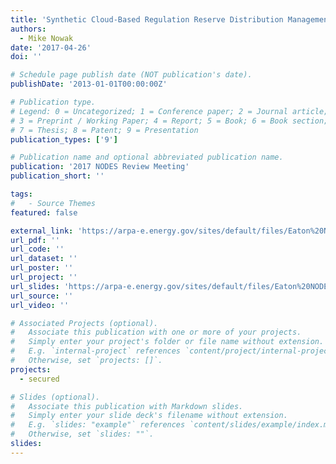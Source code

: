 ```yaml
---
title: 'Synthetic Cloud-Based Regulation Reserve Distribution Management System (SECURED)'
authors:
  - Mike Nowak
date: '2017-04-26'
doi: ''

# Schedule page publish date (NOT publication's date).
publishDate: '2013-01-01T00:00:00Z'

# Publication type.
# Legend: 0 = Uncategorized; 1 = Conference paper; 2 = Journal article;
# 3 = Preprint / Working Paper; 4 = Report; 5 = Book; 6 = Book section;
# 7 = Thesis; 8 = Patent; 9 = Presentation
publication_types: ['9']

# Publication name and optional abbreviated publication name.
publication: '2017 NODES Review Meeting'
publication_short: ''

tags:
#   - Source Themes
featured: false

external_link: 'https://arpa-e.energy.gov/sites/default/files/Eaton%20NODES%20Meeting%202017.pdf'
url_pdf: ''
url_code: ''
url_dataset: ''
url_poster: ''
url_project: ''
url_slides: 'https://arpa-e.energy.gov/sites/default/files/Eaton%20NODES%20Meeting%202017.pdf'
url_source: ''
url_video: ''

# Associated Projects (optional).
#   Associate this publication with one or more of your projects.
#   Simply enter your project's folder or file name without extension.
#   E.g. `internal-project` references `content/project/internal-project/index.md`.
#   Otherwise, set `projects: []`.
projects:
  - secured

# Slides (optional).
#   Associate this publication with Markdown slides.
#   Simply enter your slide deck's filename without extension.
#   E.g. `slides: "example"` references `content/slides/example/index.md`.
#   Otherwise, set `slides: ""`.
slides:
---
```

